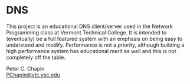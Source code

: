 DNS
===

This project is an educational DNS client/server used in the Network Programming class at
Vermont Technical College. It is intended to (eventually) be a full featured system with an
emphasis on being easy to understand and modify. Performance is not a priority, although
building a high performance system has educational merit as well and this is not completely off
the table.

Peter C. Chapin  
PChapin@vtc.vsc.edu


